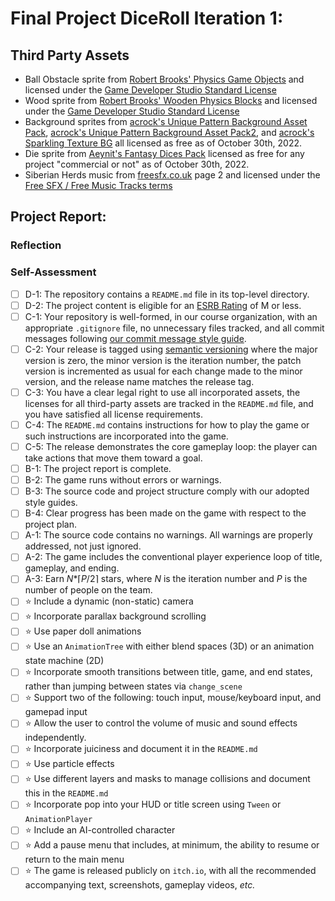 # Final Project DiceRoll Iteration 1:

## Third Party Assets

- Ball Obstacle sprite from [Robert Brooks' Physics Game Objects](https://www.gamedeveloperstudio.com/graphics/viewgraphic.php?page-name=Physics-game-objects&item=1c4p841t4d6u0y7f7a) and licensed under the [Game Developer Studio Standard License](https://www.gamedeveloperstudio.com/license.php)
- Wood sprite from [Robert Brooks' Wooden Physics Blocks](https://www.gamedeveloperstudio.com/graphics/viewgraphic.php?page-name=Wooden-physics-blocks&item=1d4m810z4w5d2e863c) and licensed under the [Game Developer Studio Standard License](https://www.gamedeveloperstudio.com/license.php)
- Background sprites from [acrock's Unique Pattern Background Asset Pack](https://acrock.itch.io/pattern-bg-asset-acrock), [acrock's Unique Pattern Background Asset Pack2](https://acrock.itch.io/pattern-bg2-asset-acrock), and [acrock's Sparkling Texture BG](https://acrock.itch.io/sparkinlg-bg-asset-acrock) all licensed as free as of October 30th, 2022.
- Die sprite from [Aeynit's Fantasy Dices Pack](https://aeynit.itch.io/fantasy-dices-pack) licensed as free for any project "commercial or not" as of October 30th, 2022.
- Siberian Herds music from [freesfx.co.uk](https://www.freesfx.co.uk/Category/Technological/231) page 2 and licensed under the [Free SFX / Free Music Tracks terms](https://www.freesfx.co.uk/Music.aspx)

## Project Report:

### Reflection



### Self-Assessment

- [ ] D-1: The repository contains a <code>README.md</code> file in its top-level directory.
- [ ] D-2: The project content is eligible for an <a href="https://www.esrb.org/ratings-guide/">ESRB Rating</a> of M or less.
- [ ] C-1: Your repository is well-formed, in our course organization, with an appropriate <code>.gitignore</code> file, no unnecessary files tracked, and all commit messages following <a href="https://cbea.ms/git-commit/">our commit message style guide</a>.
- [ ] C-2: Your release is tagged using <a href="https://semver.org/">semantic versioning</a> where the major version is zero, the minor version is the iteration number, the patch version is incremented as usual for each change made to the minor version, and the release name matches the release tag.
- [ ] C-3: You have a clear legal right to use all incorporated assets, the licenses for all third-party assets are tracked in the <code>README.md</code> file, and you have satisfied all license requirements.
- [ ] C-4: The <code>README.md</code> contains instructions for how to play the game or such instructions are incorporated into the game.
- [ ] C-5: The release demonstrates the core gameplay loop: the player can take actions that move them toward a goal.
- [ ] B-1: The project report is complete.
- [ ] B-2: The game runs without errors or warnings.
- [ ] B-3: The source code and project structure comply with our adopted style guides.
- [ ] B-4: Clear progress has been made on the game with respect to the project plan.
- [ ] A-1: The source code contains no warnings. All warnings are properly addressed, not just ignored.
- [ ] A-2: The game includes the conventional player experience loop of title, gameplay, and ending.
- [ ] A-3: Earn <em>N</em>*&lceil;<em>P</em>/2&rceil; stars, where <em>N</em> is the iteration number and <em>P</em> is the number of people on the team.
- [ ] ⭐ Include a dynamic (non-static) camera
- [ ] ⭐ Incorporate parallax background scrolling
- [ ] ⭐ Use paper doll animations
- [ ] ⭐ Use an <code>AnimationTree</code> with either blend spaces (3D) or an animation state machine (2D)
- [ ] ⭐ Incorporate smooth transitions between title, game, and end states, rather than jumping between states via <code>change_scene</code>
- [ ] ⭐ Support two of the following: touch input, mouse/keyboard input, and gamepad input
- [ ] ⭐ Allow the user to control the volume of music and sound effects independently.
- [ ] ⭐ Incorporate juiciness and document it in the <code>README.md</code>
- [ ] ⭐ Use particle effects
- [ ] ⭐ Use different layers and masks to manage collisions and document this in the <code>README.md</code>
- [ ] ⭐ Incorporate pop into your HUD or title screen using <code>Tween</code> or <code>AnimationPlayer</code>
- [ ] ⭐ Include an AI-controlled character
- [ ] ⭐ Add a pause menu that includes, at minimum, the ability to resume or return to the main menu
- [ ] ⭐ The game is released publicly on <code>itch.io</code>, with all the recommended accompanying text, screenshots, gameplay videos, <i>etc.</i>